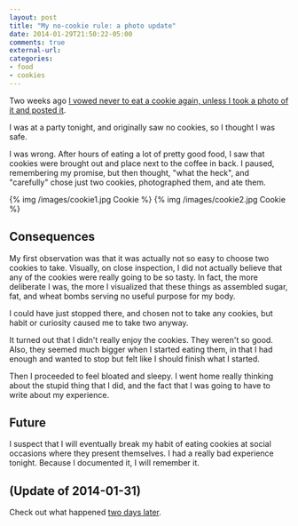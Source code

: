 ```yaml
---
layout: post
title: "My no-cookie rule: a photo update"
date: 2014-01-29T21:50:22-05:00
comments: true
external-url: 
categories: 
- food
- cookies
---
```

Two weeks ago [I vowed never to eat a cookie again, unless I took a photo of it and posted it](/blog/2014/01/16/a-system-for-quitting-eating-cookies/).

I was at a party tonight, and originally saw no cookies, so I thought I was safe.

I was wrong. After hours of eating a lot of pretty good food, I saw that cookies were brought out and place next to the coffee in back. I paused, remembering my promise, but then thought, "what the heck", and "carefully" chose just two cookies, photographed them, and ate them.

{% img /images/cookie1.jpg Cookie %}
{% img /images/cookie2.jpg Cookie %}

## Consequences

My first observation was that it was actually not so easy to choose two cookies to take. Visually, on close inspection, I did not actually believe that any of the cookies were really going to be so tasty. In fact, the more deliberate I was, the more I visualized that these things as assembled sugar, fat, and wheat bombs serving no useful purpose for my body.

I could have just stopped there, and chosen not to take any cookies, but habit or curiosity caused me to take two anyway.

It turned out that I didn't really enjoy the cookies. They weren't so good. Also, they seemed much bigger when I started eating them, in that I had enough and wanted to stop but felt like I should finish what I started.

Then I proceeded to feel bloated and sleepy. I went home really thinking about the stupid thing that I did, and the fact that I was going to have to write about my experience.

## Future

I suspect that I will eventually break my habit of eating cookies at social occasions where they present themselves. I had a really bad experience tonight. Because I documented it, I will remember it.

## (Update of 2014-01-31)

Check out what happened [two days later](/blog/2014/01/31/first-time-in-my-life-not-eating-cookies-or-cake-at-a-party/).
